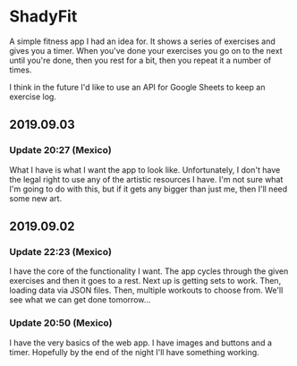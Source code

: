 # ShadyFit

A simple fitness app I had an idea for. It shows a series of exercises and gives you a timer. When you've done your exercises you go on to the next until you're done, then you rest for a bit, then you repeat it a number of times.

I think in the future I'd like to use an API for Google Sheets to keep an exercise log.

## 2019.09.03

### Update 20:27 (Mexico)

What I have is what I want the app to look like. Unfortunately, I don't have the legal right to use any of the artistic resources I have. I'm not sure what I'm going to do with this, but if it gets any bigger than just me, then I'll need some new art.

## 2019.09.02

### Update 22:23 (Mexico)

I have the core of the functionality I want. The app cycles through the given exercises and then it goes to a rest. Next up is getting sets to work. Then, loading data via JSON files. Then, multiple workouts to choose from. We'll see what we can get done tomorrow...

### Update 20:50 (Mexico)

I have the very basics of the web app. I have images and buttons and a timer. Hopefully by the end of the night I'll have something working.
